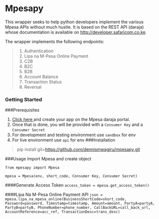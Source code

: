 # Mpesapy
This wrapper seeks to help python developers implement the various Mpesa APIs without much hustle. It is based on the REST API (daraja) whose documentation is available on http://developer.safaricom.co.ke.

The wrapper implements the following endpoints:
>1. Authentication
>2. Lipa na M-Pesa Online Payment
>3. C2B
>4. B2C
>5. B2B
>6. Account Balance
>7. Transaction Status
>8. Reversal

### Getting Started

###Prerequisites
1. <a href="https://developer.safaricom.co.ke/user/me/apps">Click here </a> and create your app on the Mpesa daraja portal.
2. Once that is done, you will be provided with a `Consumer Key` and a `Consumer Secret`
3. For development and testing environment use `sandbox` for env
4. For live environment use `api` for env
###Installation
>  pip install git+https://github.com/dennismwagiru/mpesapy.git

###Usage
Import Mpesa and create object

`from mpesapy import Mpesa`

`mpesa = Mpesa(env, short_code, Consumer Key, Consumer Secret)`

####Generate Access Token
`access_token = mpesa.get_access_token()`

####Lipa Na M-Pesa Online Payment API
``json = mpesa.lipa_na_mpesa_online(BusinessShortCode=short_code, Password=password, Timestamp=timestamp, Amount=amount, PartyA=partyA, PartyB=partyB, PhoneNumber=phone_number, CallBackURL=call_back_url, AccountReference=acc_ref, TransactionDesc=trans_desc)``

